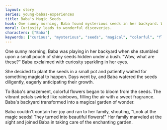 ```yaml
---
layout: story
series: young-babas-experiences
title: Baba's Magic Seeds
hook: One sunny morning, Baba found mysterious seeds in her backyard. What will she discover?
moral: Curiosity leads to wonderful discoveries.
characters: ["Baba"]
keywords: ["curious", "mysterious", "seeds", "magical", "colorful", "flowers", "vibrant", "fragrance", "transformed", "joy"]
---
```


One sunny morning, Baba was playing in her backyard when she stumbled upon a small pouch of shiny seeds hidden under a bush. "Wow, what are these?" Baba exclaimed with curiosity sparkling in her eyes.

She decided to plant the seeds in a small pot and patiently waited for something magical to happen. Days went by, and Baba watered the seeds diligently, eagerly anticipating their growth.

To Baba's amazement, colorful flowers began to bloom from the seeds. The vibrant petals swirled like rainbows, filling the air with a sweet fragrance. Baba's backyard transformed into a magical garden of wonder.

Baba couldn't contain her joy and ran to her family, shouting, "Look at the magic seeds! They turned into beautiful flowers!" Her family marveled at the sight and joined Baba in taking care of the enchanting garden.
